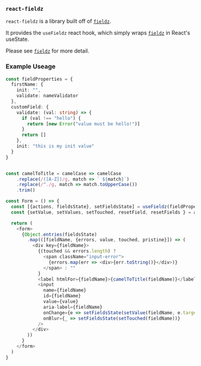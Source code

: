 ### `react-fieldz`

`react-fieldz` is a library built off of [`fieldz`](https://npmjs.org/fieldz).

It provides the `useFieldz` react hook, which simply wraps [`fieldz`](https://npmjs.org/fieldz) in React's useState.

Please see [`fieldz`](https://npmjs.org/fieldz) for more detail.

### Example Useage

```ts
const fieldProperties = {
  firstName: {
    init: "",
    validate: nameValidator
  },
  customField: {
    validate: (val: string) => {
      if (val !== "hello") {
        return [new Error("value must be hello!")]
      }
      return []
    },
    init: "this is my init value"
  }
}


const camelToTitle = camelCase => camelCase
    .replace(/([A-Z])/g, match => ` ${match}`)
    .replace(/^./g, match => match.toUpperCase())
    .trim()

const Form = () => {
  const [{actions, fieldsState}, setFieldsState] = useFieldz(fieldProperties)
  const {setValue, setValues, setTouched, resetField, resetFields } = actions

  return (
    <form>
      {Object.entries(fieldsState)
        .map(([fieldName, {errors, value, touched, pristine}]) => (
          <div key={fieldName}>
            {(touched && errors.length) ?
              <span className="input-error">
                {errors.map(err => <div>{err.toString()}</div>)}
              </span> : ""
            }
            <label htmlFor={fieldName}>{camelToTitle(fieldName)}</label>
            <input
              name={fieldName}
              id={fieldName}
              value={value}
              aria-label={fieldName}
              onChange={e => setFieldsState(setValue(fieldName, e.target.value))}
              onBlur={_ => setFieldsState(setTouched(fieldName))}
            />
          </div>
        ))
      }
    </form>
  )
}
```